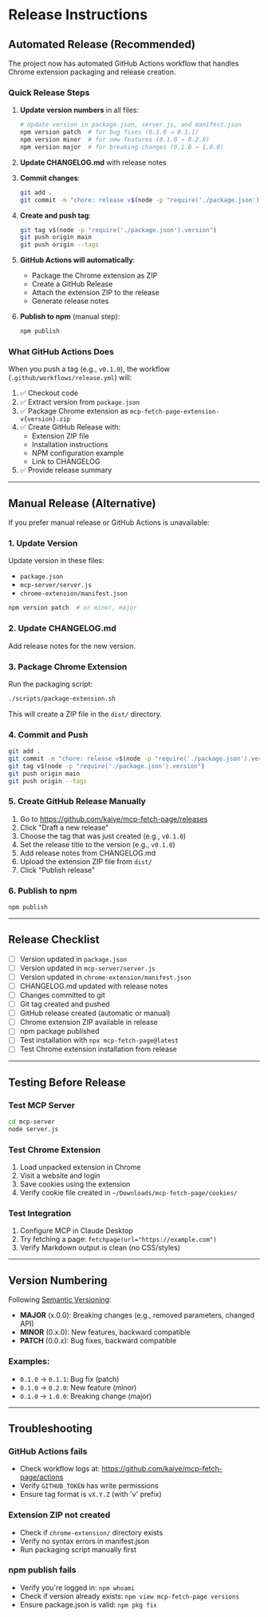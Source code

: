 # Release Instructions

## Automated Release (Recommended)

The project now has automated GitHub Actions workflow that handles Chrome extension packaging and release creation.

### Quick Release Steps

1. **Update version numbers** in all files:
   ```bash
   # Update version in package.json, server.js, and manifest.json
   npm version patch  # for bug fixes (0.1.0 → 0.1.1)
   npm version minor  # for new features (0.1.0 → 0.2.0)
   npm version major  # for breaking changes (0.1.0 → 1.0.0)
   ```

2. **Update CHANGELOG.md** with release notes

3. **Commit changes**:
   ```bash
   git add .
   git commit -m "chore: release v$(node -p "require('./package.json').version")"
   ```

4. **Create and push tag**:
   ```bash
   git tag v$(node -p "require('./package.json').version")
   git push origin main
   git push origin --tags
   ```

5. **GitHub Actions will automatically**:
   - Package the Chrome extension as ZIP
   - Create a GitHub Release
   - Attach the extension ZIP to the release
   - Generate release notes

6. **Publish to npm** (manual step):
   ```bash
   npm publish
   ```

### What GitHub Actions Does

When you push a tag (e.g., `v0.1.0`), the workflow (`.github/workflows/release.yml`) will:

1. ✅ Checkout code
2. ✅ Extract version from `package.json`
3. ✅ Package Chrome extension as `mcp-fetch-page-extension-v{version}.zip`
4. ✅ Create GitHub Release with:
   - Extension ZIP file
   - Installation instructions
   - NPM configuration example
   - Link to CHANGELOG
5. ✅ Provide release summary

---

## Manual Release (Alternative)

If you prefer manual release or GitHub Actions is unavailable:

### 1. Update Version

Update version in these files:
- `package.json`
- `mcp-server/server.js`
- `chrome-extension/manifest.json`

```bash
npm version patch  # or minor, major
```

### 2. Update CHANGELOG.md

Add release notes for the new version.

### 3. Package Chrome Extension

Run the packaging script:
```bash
./scripts/package-extension.sh
```

This will create a ZIP file in the `dist/` directory.

### 4. Commit and Push

```bash
git add .
git commit -m "chore: release v$(node -p "require('./package.json').version")"
git tag v$(node -p "require('./package.json').version")
git push origin main
git push origin --tags
```

### 5. Create GitHub Release Manually

1. Go to https://github.com/kaiye/mcp-fetch-page/releases
2. Click "Draft a new release"
3. Choose the tag that was just created (e.g., `v0.1.0`)
4. Set the release title to the version (e.g., `v0.1.0`)
5. Add release notes from CHANGELOG.md
6. Upload the extension ZIP file from `dist/`
7. Click "Publish release"

### 6. Publish to npm

```bash
npm publish
```

---

## Release Checklist

- [ ] Version updated in `package.json`
- [ ] Version updated in `mcp-server/server.js`
- [ ] Version updated in `chrome-extension/manifest.json`
- [ ] CHANGELOG.md updated with release notes
- [ ] Changes committed to git
- [ ] Git tag created and pushed
- [ ] GitHub release created (automatic or manual)
- [ ] Chrome extension ZIP available in release
- [ ] npm package published
- [ ] Test installation with `npx mcp-fetch-page@latest`
- [ ] Test Chrome extension installation from release

---

## Testing Before Release

### Test MCP Server
```bash
cd mcp-server
node server.js
```

### Test Chrome Extension
1. Load unpacked extension in Chrome
2. Visit a website and login
3. Save cookies using the extension
4. Verify cookie file created in `~/Downloads/mcp-fetch-page/cookies/`

### Test Integration
1. Configure MCP in Claude Desktop
2. Try fetching a page: `fetchpage(url="https://example.com")`
3. Verify Markdown output is clean (no CSS/styles)

---

## Version Numbering

Following [Semantic Versioning](https://semver.org/):

- **MAJOR** (x.0.0): Breaking changes (e.g., removed parameters, changed API)
- **MINOR** (0.x.0): New features, backward compatible
- **PATCH** (0.0.x): Bug fixes, backward compatible

### Examples:
- `0.1.0` → `0.1.1`: Bug fix (patch)
- `0.1.0` → `0.2.0`: New feature (minor)
- `0.1.0` → `1.0.0`: Breaking change (major)

---

## Troubleshooting

### GitHub Actions fails
- Check workflow logs at: https://github.com/kaiye/mcp-fetch-page/actions
- Verify `GITHUB_TOKEN` has write permissions
- Ensure tag format is `vX.Y.Z` (with 'v' prefix)

### Extension ZIP not created
- Check if `chrome-extension/` directory exists
- Verify no syntax errors in manifest.json
- Run packaging script manually first

### npm publish fails
- Verify you're logged in: `npm whoami`
- Check if version already exists: `npm view mcp-fetch-page versions`
- Ensure package.json is valid: `npm pkg fix`
